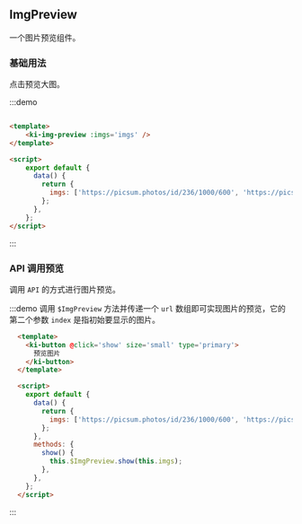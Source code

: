 ## ImgPreview
一个图片预览组件。

### 基础用法
点击预览大图。

:::demo
```html

<template>
    <ki-img-preview :imgs='imgs' />
</template>

<script>
    export default {
      data() {
        return {
          imgs: ['https://picsum.photos/id/236/1000/600', 'https://picsum.photos/id/237/600/400'],
        };
      },
    };
</script>
```
:::

### API 调用预览
调用 `API` 的方式进行图片预览。

:::demo 调用 `$ImgPreview` 方法并传递一个 `url` 数组即可实现图片的预览，它的第二个参数 `index` 是指初始要显示的图片。
```html
  <template>
    <ki-button @click='show' size='small' type='primary'>
      预览图片
    </ki-button>
  </template>

  <script>
    export default {
      data() {
        return {
          imgs: ['https://picsum.photos/id/236/1000/600', 'https://picsum.photos/id/237/600/400'],
        };
      },
      methods: {
        show() {
          this.$ImgPreview.show(this.imgs);
        },
      },
    };
  </script>
```
:::
